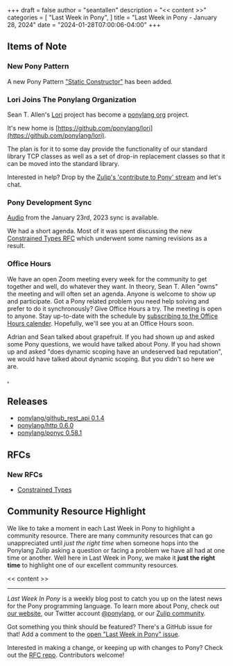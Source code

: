 +++
draft = false
author = "seantallen"
description = "<< content >>"
categories = [
    "Last Week in Pony",
]
title = "Last Week in Pony - January 28, 2024"
date = "2024-01-28T07:00:06-04:00"
+++

## Items of Note

### New Pony Pattern

A new Pony Pattern ["Static Constructor"](https://patterns.ponylang.io/creation/static-constructor) has been added.

### Lori Joins The Ponylang Organization

Sean T. Allen's [Lori](https://github.com/ponylang/lori) project has become a [ponylang org](https://github.com/ponylang/) project.

It's new home is [https://github.com/ponylang/lori](https://github.com/ponylang/lori).

The plan is for it to some day provide the functionality of our standard library TCP classes as well as a set of drop-in replacement classes so that it can be moved into the standard library.

Interested in help? Drop by the [Zulip's 'contribute to Pony' stream](https://ponylang.zulipchat.com/#narrow/stream/192795-contribute-to-Pony) and let's chat.

### Pony Development Sync

[Audio](https://sync-recordings.ponylang.io/r/2024_01_23.m4a) from the January 23rd, 2023 sync is available.

We had a short agenda. Most of it was spent discussing the new [Constrained Types RFC](https://github.com/ponylang/rfcs/pull/213) which underwent some naming revisions as a result.

### Office Hours

We have an open Zoom meeting every week for the community to get together and well, do whatever they want. In theory, Sean T. Allen "owns" the meeting and will often set an agenda. Anyone is welcome to show up and participate. Got a Pony related problem you need help solving and prefer to do it synchronously? Give Office Hours a try. The meeting is open to anyone. Stay up-to-date with the schedule by [subscribing to the Office Hours calender](https://calendar.google.com/calendar/ical/4465e68ae24131ae00461a40893f2637a2c9ac510e311a44ff78680e2f183ce3%40group.calendar.google.com/public/basic.ics). Hopefully, we'll see you at an Office Hours soon.

Adrian and Sean talked about grapefruit. If you had shown up and asked some Pony questions, we would have talked about Pony. If you had shown up and asked "does dynamic scoping have an undeserved bad reputation", we would have talked about dynamic scoping. But you didn't so here we are.

[.](https://www.youtube.com/watch?v=I1ds5KfglWE)

## Releases

- [ponylang/github_rest_api 0.1.4](https://github.com/ponylang/github_rest_api/releases/tag/0.1.4)
- [ponylang/http 0.6.0](https://github.com/ponylang/http/releases/tag/0.6.0)
- [ponylang/ponyc 0.58.1](https://github.com/ponylang/ponyc/releases/tag/0.58.1)

## RFCs

### New RFCs

- [Constrained Types](https://github.com/ponylang/rfcs/pull/213)

## Community Resource Highlight

We like to take a moment in each Last Week in Pony to highlight a community resource. There are many community resources that can go unappreciated until _just the right time_ when someone hops into the Ponylang Zulip asking a question or facing a problem we have all had at one time or another. Well here in Last Week in Pony, we make it **just the right time** to highlight one of our excellent community resources.

<< content >>

---

_Last Week In Pony_ is a weekly blog post to catch you up on the latest news for the Pony programming language. To learn more about Pony, check out [our website](https://ponylang.io), our Twitter account [@ponylang](https://twitter.com/ponylang), or our [Zulip community](https://ponylang.zulipchat.com).

Got something you think should be featured? There's a GitHub issue for that! Add a comment to the [open "Last Week in Pony" issue](https://github.com/ponylang/ponylang.github.io/issues?q=is%3Aissue+is%3Aopen+label%3Alast-week-in-pony).

Interested in making a change, or keeping up with changes to Pony? Check out the [RFC repo](https://github.com/ponylang/rfcs). Contributors welcome!
